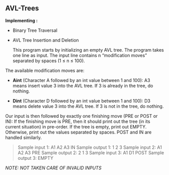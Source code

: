 ## AVL-Trees

**Implementing :**

- Binary Tree Traversal
- AVL Tree Insertion and Deletion
  
  This program starts by initializing an empty AVL tree. The program takes one line as input. The input line contains n “modification moves” separated by spaces (1 ≤ n ≤ 100). 
  
The available modification moves are:
  
- **Aint** (Character A followed by an int value between 1 and 100): A3 means insert value 3 into the AVL tree. If 3 is already in the tree, do nothing.

- **Dint** (Character D followed by an int value between 1 and 100): D3 means delete value 3 into the AVL tree. If 3 is not in the tree, do nothing.

Our input is then followed by exactly one finishing move (PRE or POST or IN): If the finishing move is PRE, then it should print out the tree (in its current situation) in pre-order. If the tree is empty, print out EMPTY. Otherwise, print out the values separated by spaces. POST and IN are handled similarly.

>Sample input 1: A1 A2 A3 IN
>Sample output 1: 1 2 3
>Sample input 2: A1 A2 A3 PRE
>Sample output 2: 2 1 3 Sample input 3: A1 D1 POST Sample output 3: EMPTY

*NOTE: NOT TAKEN CARE OF INVALID INPUTS*
